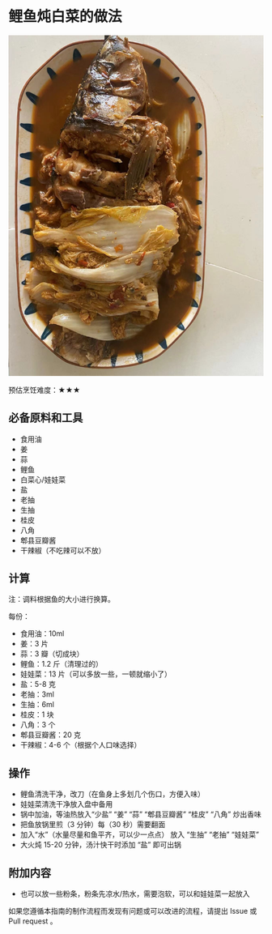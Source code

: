 # 鲤鱼炖白菜的做法

![鲤鱼炖白菜](./鲤鱼炖白菜.jpeg)

预估烹饪难度：★★★

## 必备原料和工具

- 食用油
- 姜
- 蒜
- 鲤鱼
- 白菜心/娃娃菜
- 盐
- 老抽
- 生抽
- 桂皮
- 八角
- 郫县豆瓣酱
- 干辣椒（不吃辣可以不放）

## 计算

注：调料根据鱼的大小进行换算。

每份：

- 食用油：10ml
- 姜：3 片
- 蒜：3 瓣（切成块）
- 鲤鱼：1.2 斤（清理过的）
- 娃娃菜：13 片（可以多放一些，一顿就缩小了）
- 盐：5-8 克
- 老抽：3ml
- 生抽：6ml
- 桂皮：1 块
- 八角：3 个
- 郫县豆瓣酱：20 克
- 干辣椒：4-6 个（根据个人口味选择）

## 操作

- 鲤鱼清洗干净，改刀（在鱼身上多划几个伤口，方便入味）
- 娃娃菜清洗干净放入盘中备用
- 锅中加油，等油热放入“少盐” “姜” “蒜” “郫县豆瓣酱” “桂皮” “八角” 炒出香味
- 把鱼放锅里煎（3 分钟）每（30 秒）需要翻面
- 加入“水”（水量尽量和鱼平齐，可以少一点点） 放入 “生抽” “老抽” “娃娃菜”
- 大火炖 15-20 分钟，汤汁快干时添加 “盐” 即可出锅

## 附加内容

- 也可以放一些粉条，粉条先凉水/热水，需要泡软，可以和娃娃菜一起放入

如果您遵循本指南的制作流程而发现有问题或可以改进的流程，请提出 Issue 或 Pull request 。
